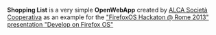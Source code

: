 **Shopping List** is a very simple **OpenWebApp** created by [ALCA Società Cooperativa](http://alcacoop.it)
as an example for the ["FirefoxOS Hackaton @ Rome 2013" presentation "Develop on Firefox OS"](http://learn.alcacoop.it/2013/FirefoxOSHackaton)
